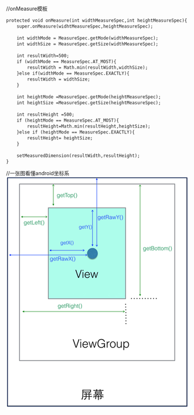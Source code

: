 //onMeasure模板
```
protected void onMeasure(int widthMeasureSpec,int heightMeasureSpec){
    super.onMeasure(widhtMeasureSpec,heightMeasureSpec);
    
    int widthMode = MeasureSpec.getMode(widthMeasureSpec);
    int widthSize = MeasureSpec.getSize(widthMeasureSpec);
    
    int resultWidth=500;
    if (widthMode == MeasureSpec.AT_MOST){
        resultWidth = Math.min(resultWidth,widthSize);
    }else if(widthMode == MeasureSpec.EXACTLY){
        resultWidth = widthSize;
    }
    
    int heightMode =MeasureSpec.getMode(heightMeasureSpec);
    int heightSize =MeasureSpec.getSize(heightMeasureSpec);

    int resultHeight =500;
    if (heightMode == MeasureSpec.AT_MOST){
        resultHeight=Math.min(resultHeight,heightSize);
    }else if (heightMode == MeasureSpec.EXACTLY){
        resultHeight= heightSize;
    }

    setMeasuredDimension(resultWidth,resultHeight);
}
```

//一张图看懂android坐标系
![一张图看懂android坐标系](https://github.com/twangithub/TwanLib/blob/master/assets/%E8%A7%86%E5%9B%BE%E5%9D%90%E6%A0%87%E7%B3%BB.png)
